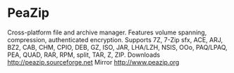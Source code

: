 PeaZip
======

Cross-platform file and archive manager. Features volume spanning, compression, authenticated encryption. Supports 7Z, 7-Zip sfx, ACE, ARJ, BZ2, CAB, CHM, CPIO, DEB, GZ, ISO, JAR, LHA/LZH, NSIS, OOo, PAQ/LPAQ, PEA, QUAD, RAR, RPM, split, TAR, Z, ZIP.
Downloads http://peazip.sourceforge.net
Mirror http://www.peazip.org
